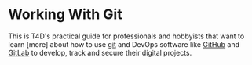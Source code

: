 # Working With Git

This is T4D's practical guide for professionals and hobbyists that want to
learn [more] about how to use [git](https://git-scm.com/) and DevOps software
like [GitHub](https://github.com) and [GitLab](https://gitlab.com) to develop, track and secure their digital
projects.
